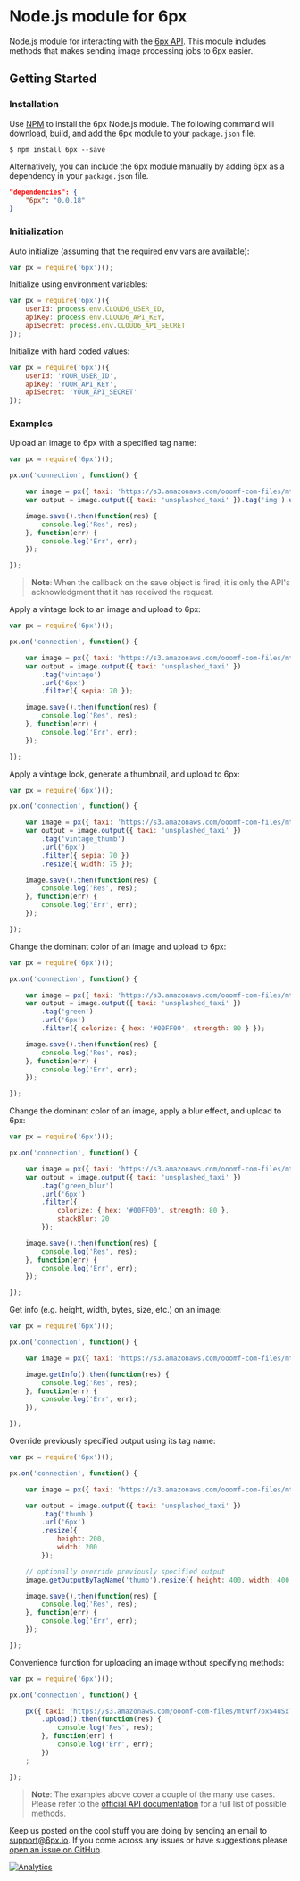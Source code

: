 Node.js module for 6px
======================

Node.js module for interacting with the [6px API](http://6px.io). This module includes methods that makes sending image processing jobs to 6px easier.

## Getting Started

### Installation

Use [NPM](https://www.npmjs.org/package/6px) to install the 6px Node.js module. The following command will download, build, and add the 6px module to your `package.json` file.

```term
$ npm install 6px --save
```

Alternatively, you can include the 6px module manually by adding 6px as a dependency in your `package.json` file.

```json
"dependencies": {
    "6px": "0.0.18"
}
```

### Initialization

Auto initialize (assuming that the required env vars are available):

```javascript
var px = require('6px')();
```

Initialize using environment variables:

```javascript
var px = require('6px')({
    userId: process.env.CLOUD6_USER_ID,
    apiKey: process.env.CLOUD6_API_KEY,
    apiSecret: process.env.CLOUD6_API_SECRET
});
```

Initialize with hard coded values:

```javascript
var px = require('6px')({
    userId: 'YOUR_USER_ID',
    apiKey: 'YOUR_API_KEY',
    apiSecret: 'YOUR_API_SECRET'
});
```

### Examples

Upload an image to 6px with a specified tag name:

```javascript
var px = require('6px')();

px.on('connection', function() {

    var image = px({ taxi: 'https://s3.amazonaws.com/ooomf-com-files/mtNrf7oxS4uSxTzMBWfQ_DSC_0043.jpg' });
    var output = image.output({ taxi: 'unsplashed_taxi' }).tag('img').url('6px');

    image.save().then(function(res) {
        console.log('Res', res);
    }, function(err) {
        console.log('Err', err);
    });

});
```

> **Note**: When the callback on the save object is fired, it is only the API's acknowledgment that it has received the request.

Apply a vintage look to an image and upload to 6px:

```javascript
var px = require('6px')();

px.on('connection', function() {

    var image = px({ taxi: 'https://s3.amazonaws.com/ooomf-com-files/mtNrf7oxS4uSxTzMBWfQ_DSC_0043.jpg' });
    var output = image.output({ taxi: 'unsplashed_taxi' })
        .tag('vintage')
        .url('6px')
        .filter({ sepia: 70 });

    image.save().then(function(res) {
        console.log('Res', res);
    }, function(err) {
        console.log('Err', err);
    });

});
```

Apply a vintage look, generate a thumbnail, and upload to 6px:

```javascript
var px = require('6px')();

px.on('connection', function() {

    var image = px({ taxi: 'https://s3.amazonaws.com/ooomf-com-files/mtNrf7oxS4uSxTzMBWfQ_DSC_0043.jpg' });
    var output = image.output({ taxi: 'unsplashed_taxi' })
        .tag('vintage_thumb')
        .url('6px')
        .filter({ sepia: 70 })
        .resize({ width: 75 });

    image.save().then(function(res) {
        console.log('Res', res);
    }, function(err) {
        console.log('Err', err);
    });

});
```

Change the dominant color of an image and upload to 6px:

```javascript
var px = require('6px')();

px.on('connection', function() {

    var image = px({ taxi: 'https://s3.amazonaws.com/ooomf-com-files/mtNrf7oxS4uSxTzMBWfQ_DSC_0043.jpg' });
    var output = image.output({ taxi: 'unsplashed_taxi' })
        .tag('green')
        .url('6px')
        .filter({ colorize: { hex: '#00FF00', strength: 80 } });

    image.save().then(function(res) {
        console.log('Res', res);
    }, function(err) {
        console.log('Err', err);
    });

});
```

Change the dominant color of an image, apply a blur effect, and upload to 6px:

```javascript
var px = require('6px')();

px.on('connection', function() {

    var image = px({ taxi: 'https://s3.amazonaws.com/ooomf-com-files/mtNrf7oxS4uSxTzMBWfQ_DSC_0043.jpg' });
    var output = image.output({ taxi: 'unsplashed_taxi' })
        .tag('green_blur')
        .url('6px')
        .filter({
            colorize: { hex: '#00FF00', strength: 80 },
            stackBlur: 20
        });

    image.save().then(function(res) {
        console.log('Res', res);
    }, function(err) {
        console.log('Err', err);
    });

});
```

Get info (e.g. height, width, bytes, size, etc.) on an image:

```javascript
var px = require('6px')();

px.on('connection', function() {

    var image = px({ taxi: 'https://s3.amazonaws.com/ooomf-com-files/mtNrf7oxS4uSxTzMBWfQ_DSC_0043.jpg' });

    image.getInfo().then(function(res) {
        console.log('Res', res);
    }, function(err) {
        console.log('Err', err);
    });

});
```

Override previously specified output using its tag name:

```javascript
var px = require('6px')();

px.on('connection', function() {

    var image = px({ taxi: 'https://s3.amazonaws.com/ooomf-com-files/mtNrf7oxS4uSxTzMBWfQ_DSC_0043.jpg' });

    var output = image.output({ taxi: 'unsplashed_taxi' })
        .tag('thumb')
        .url('6px')
        .resize({
            height: 200,
            width: 200
        });

    // optionally override previously specified output
    image.getOutputByTagName('thumb').resize({ height: 400, width: 400 });

    image.save().then(function(res) {
        console.log('Res', res);
    }, function(err) {
        console.log('Err', err);
    });

});
```

Convenience function for uploading an image without specifying methods:

```javascript
var px = require('6px')();

px.on('connection', function() {

    px({ taxi: 'https://s3.amazonaws.com/ooomf-com-files/mtNrf7oxS4uSxTzMBWfQ_DSC_0043.jpg' })
        .upload().then(function(res) {
            console.log('Res', res);
        }, function(err) {
            console.log('Err', err);
        })
    ;

});
```

> **Note**: The examples above cover a couple of the many use cases. Please refer to the [official API documentation](https://github.com/6px-io/6px-api-docs) for a full list of possible methods.

Keep us posted on the cool stuff you are doing by sending an email to <support@6px.io>. If you come across any issues or have suggestions please [open an issue on GitHub](https://github.com/6px-io/6px-node/issues).

[![Analytics](https://ga-beacon.appspot.com/UA-44211810-2/6px-node)](https://github.com/igrigorik/ga-beacon)
